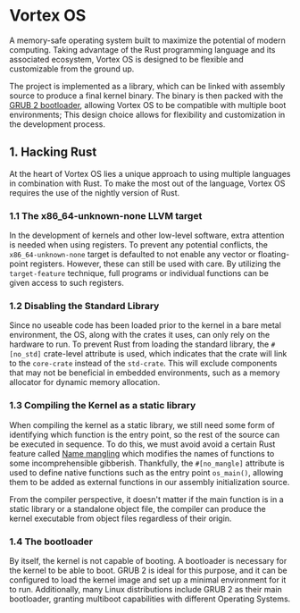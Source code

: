 # Vortex OS

A memory-safe operating system built to maximize the potential of modern computing. Taking advantage of the Rust programming language and its associated ecosystem, Vortex OS is designed to be flexible and customizable from the ground up.

The project is implemented as a library, which can be linked with assembly source to produce a final kernel binary. The binary is then packed with the [GRUB 2 bootloader](https://www.gnu.org/software/grub/), allowing Vortex OS to be compatible with multiple boot environments; This design choice allows for flexibility and customization in the development process.

## 1. Hacking Rust

At the heart of Vortex OS lies a unique approach to using multiple languages in combination with Rust. To make the most out of the language, Vortex OS requires the use of the nightly version of Rust.

### 1.1 The x86_64-unknown-none LLVM target

In the development of kernels and other low-level software, extra attention is needed when using registers. To prevent any potential conflicts, the `x86_64-unknown-none` target is defaulted to not enable any vector or floating-point registers. However, these can still be used with care. By utilizing the `target-feature` technique, full programs or individual functions can be given access to such registers.

### 1.2 Disabling the Standard Library
Since no useable code has been loaded prior to the kernel in a bare metal environment, the OS, along with the crates it uses, can only rely on the hardware to run. To prevent Rust from loading the standard library, the `#[no_std]` crate-level attribute is used, which indicates that the crate will link to the `core-crate` instead of the `std-crate`. This will exclude components that may not be beneficial in embedded environments, such as a memory allocator for dynamic memory allocation.

### 1.3 Compiling the Kernel as a static library
When compiling the kernel as a static library, we still need some form of identifying which function is the entry point, so the rest of the source can be executed in sequence. To do this, we must avoid avoid a certain Rust feature called [Name mangling](https://en.wikipedia.org/wiki/Name_mangling) which modifies the names of functions to some incomprehensible gibberish. Thankfully, the `#[no_mangle]` attribute is used to define native functions such as the entry point `os_main()`, allowing them to be added as external functions in our assembly initialization source. 

From the compiler perspective, it doesn't matter if the main function is in a static library or a standalone object file, the compiler can produce the kernel executable from object files regardless of their origin. 

### 1.4 The bootloader
By itself, the kernel is not capable of booting. A bootloader is necessary for the kernel to be able to boot. GRUB 2 is ideal for this purpose, and it can be configured to load the kernel image and set up a minimal environment for it to run. Additionally, many Linux distributions include GRUB 2 as their main bootloader, granting multiboot capabilities with different Operating Systems.